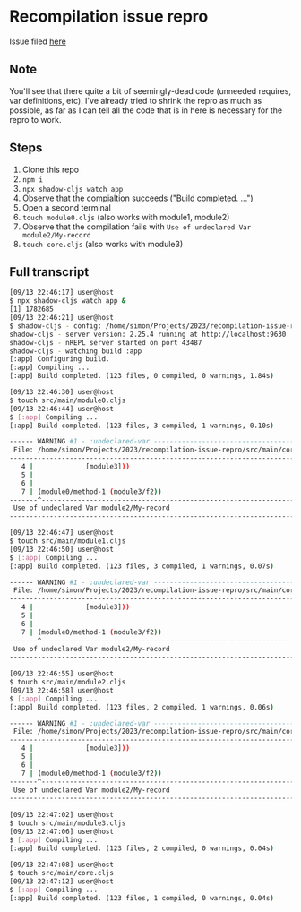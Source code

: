 # Recompilation issue repro

Issue filed [here](https://github.com/thheller/shadow-cljs/issues/1149)

## Note
You'll see that there quite a bit of seemingly-dead code (unneeded requires, var definitions, etc).
I've already tried to shrink the repro as much as possible, as far as I can tell all the code that is in here is necessary for the repro to work.

## Steps

1. Clone this repo
2. `npm i`
3. `npx shadow-cljs watch app`
4. Observe that the compialtion succeeds ("Build completed. ...")
5. Open a second terminal
6. `touch module0.cljs` (also works with module1, module2)
7. Observe that the compilation fails with `Use of undeclared Var module2/My-record`
8. `touch core.cljs` (also works with module3)

## Full transcript

```bash
[09/13 22:46:17] user@host
$ npx shadow-cljs watch app &              
[1] 1782685
[09/13 22:46:21] user@host
$ shadow-cljs - config: /home/simon/Projects/2023/recompilation-issue-repro/shadow-cljs.edn
shadow-cljs - server version: 2.25.4 running at http://localhost:9630
shadow-cljs - nREPL server started on port 43487
shadow-cljs - watching build :app
[:app] Configuring build.
[:app] Compiling ...
[:app] Build completed. (123 files, 0 compiled, 0 warnings, 1.84s)

[09/13 22:46:30] user@host
$ touch src/main/module0.cljs 
[09/13 22:46:44] user@host
$ [:app] Compiling ...
[:app] Build completed. (123 files, 3 compiled, 1 warnings, 0.10s)

------ WARNING #1 - :undeclared-var --------------------------------------------
 File: /home/simon/Projects/2023/recompilation-issue-repro/src/main/core.cljs:7:1
--------------------------------------------------------------------------------
   4 |             [module3]))
   5 | 
   6 | 
   7 | (module0/method-1 (module3/f2))
-------^------------------------------------------------------------------------
 Use of undeclared Var module2/My-record
--------------------------------------------------------------------------------

[09/13 22:46:47] user@host
$ touch src/main/module1.cljs 
[09/13 22:46:50] user@host
$ [:app] Compiling ...
[:app] Build completed. (123 files, 3 compiled, 1 warnings, 0.07s)

------ WARNING #1 - :undeclared-var --------------------------------------------
 File: /home/simon/Projects/2023/recompilation-issue-repro/src/main/core.cljs:7:1
--------------------------------------------------------------------------------
   4 |             [module3]))
   5 | 
   6 | 
   7 | (module0/method-1 (module3/f2))
-------^------------------------------------------------------------------------
 Use of undeclared Var module2/My-record
--------------------------------------------------------------------------------
                           
[09/13 22:46:55] user@host
$ touch src/main/module2.cljs 
[09/13 22:46:58] user@host
$ [:app] Compiling ...
[:app] Build completed. (123 files, 2 compiled, 1 warnings, 0.06s)

------ WARNING #1 - :undeclared-var --------------------------------------------
 File: /home/simon/Projects/2023/recompilation-issue-repro/src/main/core.cljs:7:1
--------------------------------------------------------------------------------
   4 |             [module3]))
   5 | 
   6 | 
   7 | (module0/method-1 (module3/f2))
-------^------------------------------------------------------------------------
 Use of undeclared Var module2/My-record
--------------------------------------------------------------------------------
                           
[09/13 22:47:02] user@host
$ touch src/main/module3.cljs
[09/13 22:47:06] user@host
$ [:app] Compiling ...
[:app] Build completed. (123 files, 2 compiled, 0 warnings, 0.04s)
                           
[09/13 22:47:08] user@host
$ touch src/main/core.cljs   
[09/13 22:47:12] user@host
$ [:app] Compiling ...
[:app] Build completed. (123 files, 1 compiled, 0 warnings, 0.04s)
```
